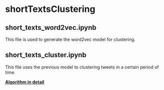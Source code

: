 # shortTextsClustering


## short_texts_word2vec.ipynb



This file is used to generate the word2vec model for clustering.



## short_texts_cluster.ipynb



This file uses the previous model to clustering tweets in a certain period of time.


**[Algorithm in detail](https://tong-zhu.github.io/)**